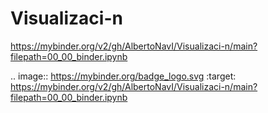 # Visualizaci-n

https://mybinder.org/v2/gh/AlbertoNavI/Visualizaci-n/main?filepath=00_00_binder.ipynb

.. image:: https://mybinder.org/badge_logo.svg
 :target: https://mybinder.org/v2/gh/AlbertoNavI/Visualizaci-n/main?filepath=00_00_binder.ipynb
